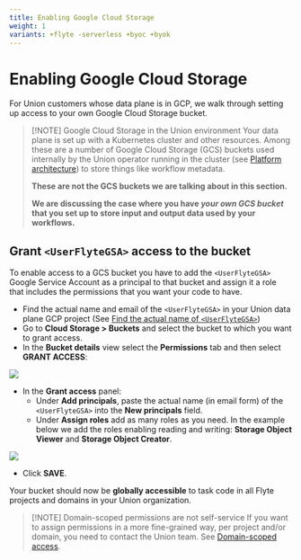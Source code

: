 ```yaml
---
title: Enabling Google Cloud Storage
weight: 1
variants: +flyte -serverless +byoc +byok
---
```


# Enabling Google Cloud Storage

For Union customers whose data plane is in GCP, we walk through setting up access to your own Google Cloud Storage bucket.

> [!NOTE] Google Cloud Storage in the Union environment
> Your data plane is set up with a Kubernetes cluster and other resources.
> Among these are a number of Google Cloud Storage (GCS) buckets used internally by the Union operator running in the cluster (see [Platform architecture](../../platform-architecture.md)) to store things like workflow metadata.
>
> **These are not the GCS buckets we are talking about in this section.**
>
> **We are discussing the case where you have **_**your own GCS bucket**_** that you set up to store input and output data used by your workflows.**

## Grant `<UserFlyteGSA>` access to the bucket

To enable access to a GCS bucket you have to add the `<UserFlyteGSA>` Google Service Account as a principal to that bucket and assign it a role that includes the permissions that you want your code to have.

* Find the actual name and email of the `<UserFlyteGSA>` in your Union data plane GCP project (See [Find the actual name of `<UserFlyteGSA>`](./index.md#find-the-actual-name-of-userflytegsa))
* Go to **Cloud Storage > Buckets** and select the bucket to which you want to grant access.
* In the **Bucket details** view select the **Permissions** tab and then select **GRANT ACCESS**:

![](/_static/images/user-guide/integrations/enabling-gcp-resources/enabling-google-cloud-storage/bucket-details.png)

* In the **Grant access** panel:
  * Under **Add principals**, paste the actual name (in email form) of the `<UserFlyteGSA>` into the **New principals** field.
  * Under **Assign roles** add as many roles as you need.
    In the example below we add the roles enabling reading and writing: **Storage Object Viewer** and **Storage Object Creator**.

![](/_static/images/user-guide/integrations/enabling-gcp-resources/enabling-google-cloud-storage/grant-access-to-bucket.png)

* Click **SAVE**.

Your bucket should now be **globally accessible** to task code in all Flyte projects and domains in your Union organization.

> [!NOTE] Domain-scoped permissions are not self-service
> If you want to assign permissions in a more fine-grained way, per project and/or domain, you need to contact the Union team.
> See [Domain-scoped access](./index.md#domain-scoped-access).
